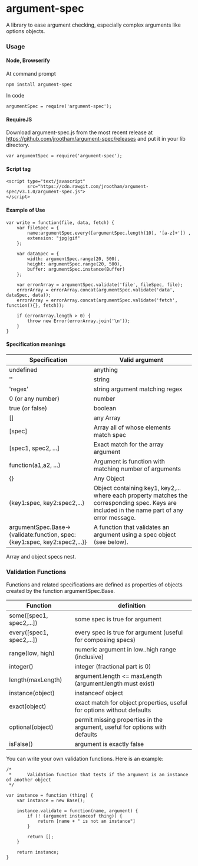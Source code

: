 # argument-spec

A library to ease argument checking, especially complex arguments like options objects.

### Usage
#### Node, Browserify
At command prompt

    npm install argument-spec

In code

    argumentSpec = require('argument-spec');
    
#### RequireJS

Download argument-spec.js from the most recent release at https://github.com/jrootham/argument-spec/releases and put it in your lib directory.

    var argumentSpec = require('argument-spec');

#### Script tag
    <script type="text/javascript"
            src="https://cdn.rawgit.com/jrootham/argument-spec/v3.1.0/argument-spec.js">
    </script>
    
#### Example of Use

    var write = function(file, data, fetch) {
        var fileSpec = {
            name:argumentSpec.every([argumentSpec.length(10), '[a-z]+']) ,
            extension: "jpg|gif"
        };

        var dataSpec = {
            width: argumentSpec.range(20, 500),
            height: argumentSpec.range(20, 500),
            buffer: argumentSpec.instance(Buffer)
        };

        var errorArray = argumentSpec.validate('file', fileSpec, file);
        errorArray = errorArray.concat(argumentSpec.validate('data', dataSpec, data));
        errorArray = errorArray.concat(argumentSpec.validate('fetch', function(){}, fetch));

        if (errorArray.length > 0) {
            throw new Error(errorArray.join('\n'));
        }
    }

#### Specification meanings

|Specification|Valid argument|
-----------|----------
|undefined|anything|
|''|string|
|'regex'|string argument matching regex|
|0 (or any number)|number|
|true (or false)|boolean|
|[]|any Array|
|[spec]|Array all of whose elements match spec|
|[spec1, spec2, ...]|Exact match for the array argument|
|function(a1,a2, ...)|Argument is function with matching number of arguments|
|{}|Any Object|
|{key1:spec, key2:spec2,...}| Object containing key1, key2,... where each property matches the corresponding spec. Keys are included in the name part of any error message.|
|argumentSpec.Base->{validate:function, spec:{key1:spec, key2:spec2,...}}| A function that validates an argument using a spec object (see below).|

Array and object specs nest.

### Validation Functions

Functions and related specifications are defined as properties of objects created by the function argumentSpec.Base. 

Function| definition
------------|---
some([spec1, spec2,...])|           some spec is true for argument
every([spec1, spec2,...])|          every spec is true for argument (useful for composing specs)
range(low, high)|          numeric argument in low..high range (inclusive)
integer()|        integer (fractional part is 0)
length(maxLength) | argument.length <= maxLength (argument.length must exist)
instance(object)|instanceof object
exact(object)|exact match for object properties, useful for options without defaults
optional(object)|permit missing properties in the argument, useful for options with defaults
isFalse()|argument is exactly false
You can write your own validation functions.
Here is an example:

    /*
     *      Validation function that tests if the argument is an instance of another object
     */

    var instance = function (thing) {
        var instance = new Base();

        instance.validate = function(name, argument) {
            if (! (argument instanceof thing)) {
                return [name + " is not an instance"]
            }

            return [];
        }

        return instance;
    }



            




